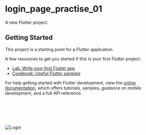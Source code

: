 # login_page_practise_01

A new Flutter project.

## Getting Started

This project is a starting point for a Flutter application.

A few resources to get you started if this is your first Flutter project:

- [Lab: Write your first Flutter app](https://docs.flutter.dev/get-started/codelab)
- [Cookbook: Useful Flutter samples](https://docs.flutter.dev/cookbook)

For help getting started with Flutter development, view the
[online documentation](https://docs.flutter.dev/), which offers tutorials,
samples, guidance on mobile development, and a full API reference.

<br>
<br>
<br>
<br>

![Login](https://github.com/Chamodya23/Login_Page/assets/87930614/4375e4ec-ccac-4fce-a479-b2f344b98641)
